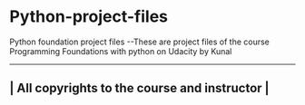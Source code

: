 # Python-project-files
Python foundation project files
--These are project files of the course Programming Foundations with python on Udacity by Kunal


  --------------------------------------------
| All copyrights to the course and instructor |
  --------------------------------------------
